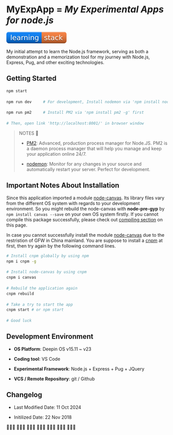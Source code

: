 # MyExpApp = _My Experimental Apps for node.js_

![myExpApp Badge](./public/images/app-badge.svg)

My initial attempt to learn the Node.js framework, serving as both a demonstration and a memorization tool for my journey with Node.js, Express, Pug, and other exciting technologies.

## Getting Started

```bash
npm start

npm run dev     # For development, Install nodemon via 'npm install nodemon -g' first

npm run pm2     # Install PM2 via 'npm install pm2 -g' first

# Then, open link 'http://localhost:8001/' in browser window
```

> NOTES 💬
>
> - [PM2](https://pm2.keymetrics.io/): Advanced, production process manager for Node.JS. PM2 is a daemon process manager that will help you manage and keep your application online 24/7.
>
> - [nodemon](https://nodemon.io/): Monitor for any changes in your source and automatically restart your server. Perfect for development.
>

## Important Notes About Installation

Since this application imported a module [node-canvas](https://github.com/Automattic/node-canvas). Its library files vary from the different OS system with regards to your development environment. So you might rebuild the node-canvas with **node-pre-gyp** by `npm install canvas --save` on your own OS system firstly. If you cannot compile this package successfully, please check out [compiling section](https://www.npmjs.com/package/canvas#compiling) on this page.

In case you cannot successfully install the module [node-canvas](https://github.com/Automattic/node-canvas) due to the restristion of GFW in China mainland. You are suppose to install a [cnpm](https://github.com/cnpm/cnpm) at first, then try again by the following command lines.

```bash
# Install cnpm globally by using npm
npm i cnpm -g

# Install node-canvas by using cnpm
cnpm i canvas

# Rebuild the application again
cnpm rebuild

# Take a try to start the app
cnpm start # or npm start

# Good luck
```

## Development Environment

- **OS Platform**: Deepin OS v15.11 ~ v23

- **Coding tool**: VS Code

- **Experimental Framework**: Node.js + Express + Pug + JQuery

- **VCS / Remote Repository**: git / Github

## Changelog

- Last Modified Date: 11 Oct 2024

- Initilized Date: 22 Nov 2018

🔹🔹🔹 🏁🏁🏁 🔹🔹🔹 🏁🏁🏁 🔹🔹🔹 🏁🏁🏁 🔹🔹🔹

